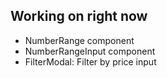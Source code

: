 ## Working on right now ##
- NumberRange component
- NumberRangeInput component
- FilterModal: Filter by price input
